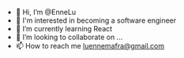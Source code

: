 - 👋 Hi, I’m @EnneLu
- 👀 I'm interested in becoming a software engineer
- 🌱 I’m currently learning React 
- 💞️ I’m looking to collaborate on ...
- 📫 How to reach me luennemafra@gmail.com

<!---
EnneLu/EnneLu is a ✨ special ✨ repository because its `README.md` (this file) appears on your GitHub profile.
You can click the Preview link to take a look at your changes.
--->
